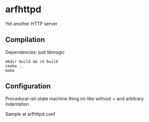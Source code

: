 # arfhttpd
Yet another HTTP server

## Compilation
Dependencies: just libmagic
```
mkdir build && cd build
cmake ..
make
```

## Configuration
Procedural-ish state machine thing ini-like without = and arbitrary indentation

Sample at arfhttpd.conf
